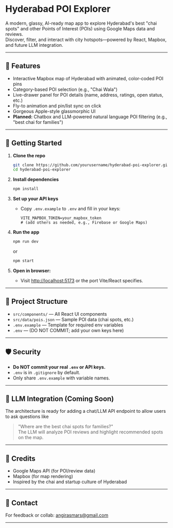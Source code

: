 # Hyderabad POI Explorer

A modern, glassy, AI-ready map app to explore Hyderabad's best "chai spots" and other Points of Interest (POIs) using Google Maps data and reviews.  
Discover, filter, and interact with city hotspots—powered by React, Mapbox, and future LLM integration.

---

## 🌟 Features

- Interactive Mapbox map of Hyderabad with animated, color-coded POI pins
- Category-based POI selection (e.g., "Chai Wala")
- Live-drawer panel for POI details (name, address, ratings, open status, etc.)
- Fly-to animation and pin/list sync on click
- Gorgeous Apple-style glassmorphic UI
- **Planned:** Chatbox and LLM-powered natural language POI filtering (e.g., "best chai for families")

---

## 🚀 Getting Started

1. **Clone the repo**
    ```bash
    git clone https://github.com/yourusername/hyderabad-poi-explorer.git
    cd hyderabad-poi-explorer
    ```

2. **Install dependencies**
    ```bash
    npm install
    ```

3. **Set up your API keys**  
   - Copy `.env.example` to `.env` and fill in your keys:
     ```
     VITE_MAPBOX_TOKEN=your_mapbox_token
     # (add others as needed, e.g., Firebase or Google Maps)
     ```

4. **Run the app**
    ```bash
    npm run dev
    ```
    or
    ```bash
    npm start
    ```

5. **Open in browser:**  
   - Visit [http://localhost:5173](http://localhost:5173) or the port Vite/React specifies.

---

## 📁 Project Structure

- `src/components/` — All React UI components
- `src/data/pois.json` — Sample POI data (chai spots, etc.)
- `.env.example` — Template for required env variables
- `.env` — (DO NOT COMMIT; add your own keys here)

---

## 🛡️ Security

- **Do NOT commit your real `.env` or API keys.**
- `.env` is in `.gitignore` by default.
- Only share `.env.example` with variable names.

---

## 🤖 LLM Integration (Coming Soon)

The architecture is ready for adding a chat/LLM API endpoint to allow users to ask questions like  
> "Where are the best chai spots for families?"  
The LLM will analyze POI reviews and highlight recommended spots on the map.

---

## 🙏 Credits

- Google Maps API (for POI/review data)
- Mapbox (for map rendering)
- Inspired by the chai and startup culture of Hyderabad

---

## 📧 Contact

For feedback or collab: angirasmars@gmail.com

---

